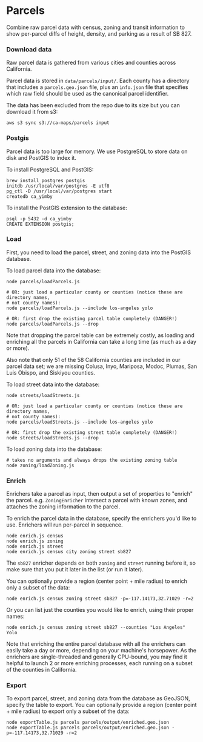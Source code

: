 # Parcels

Combine raw parcel data with census, zoning and transit information to show per-parcel diffs of height, density, and parking as a result of SB 827.

### Download data

Raw parcel data is gathered from various cities and counties across California.

Parcel data is stored in `data/parcels/input/`. Each county has a directory that includes a `parcels.geo.json` file, plus an `info.json` file that specifies which raw field should be used as the canonical parcel identifier.

The data has been excluded from the repo due to its size but you can download it from s3:

```
aws s3 sync s3://ca-maps/parcels input
```

### Postgis

Parcel data is too large for memory. We use PostgreSQL to store data on disk and
PostGIS to index it.

To install PostgreSQL and PostGIS:

```
brew install postgres postgis
initdb /usr/local/var/postgres -E utf8
pg_ctl -D /usr/local/var/postgres start
createdb ca_yimby
```

To install the PostGIS extension to the database:

```
psql -p 5432 -d ca_yimby
CREATE EXTENSION postgis;
```

### Load

First, you need to load the parcel, street, and zoning data into the PostGIS
database.

To load parcel data into the database:

```
node parcels/loadParcels.js

# OR: just load a particular county or counties (notice these are directory names,
# not county names):
node parcels/loadParcels.js --include los-angeles yolo

# OR: first drop the existing parcel table completely (DANGER!)
node parcels/loadParcels.js --drop
```

Note that dropping the parcel table can be extremely costly, as loading and
enriching all the parcels in California can take a long time (as much as a day
or more).

Also note that only 51 of the 58 California counties are included in our parcel
data set; we are missing Colusa, Inyo, Mariposa, Modoc, Plumas, San Luis Obispo,
and Siskiyou counties.

To load street data into the database:

```
node streets/loadStreets.js

# OR: just load a particular county or counties (notice these are directory names,
# not county names):
node parcels/loadStreets.js --include los-angeles yolo

# OR: first drop the existing street table completely (DANGER!)
node streets/loadStreets.js --drop
```

To load zoning data into the database:

```
# takes no arguments and always drops the existing zoning table
node zoning/loadZoning.js
```

### Enrich

Enrichers take a parcel as input, then output a set of properties to "enrich" the parcel. e.g. `ZoningEnricher` intersect a parcel with known zones, and attaches the zoning information to the parcel.

To enrich the parcel data in the database, specify the enrichers you'd like to use. Enrichers will run per-parcel in sequence.

```
node enrich.js census
node enrich.js zoning
node enrich.js street
node enrich.js census city zoning street sb827
```

The `sb827` enricher depends on both `zoning` and `street` running before it, so make sure
that you put it later in the list (or run it later).

You can optionally provide a region (center point + mile radius) to enrich only a subset of the data:

```
node enrich.js census zoning street sb827 -p=-117.14173,32.71029 -r=2
```

Or you can list just the counties you would like to enrich, using their proper names:

```
node enrich.js census zoning street sb827 --counties "Los Angeles" Yolo
```

Note that enriching the entire parcel database with all the enrichers can easily take a day or more,
depending on your machine's horsepower. As the enrichers are single-threaded and
generally CPU-bound, you may find it helpful to launch 2 or more enriching processes,
each running on a subset of the counties in California.

### Export

To export parcel, street, and zoning data from the database as GeoJSON, specify the table to export. You can optionally provide a region  (center point + mile radius) to export only a subset of the data:

```
node exportTable.js parcels parcels/output/enriched.geo.json
node exportTable.js parcels parcels/output/enriched.geo.json -p=-117.14173,32.71029 -r=2
```
